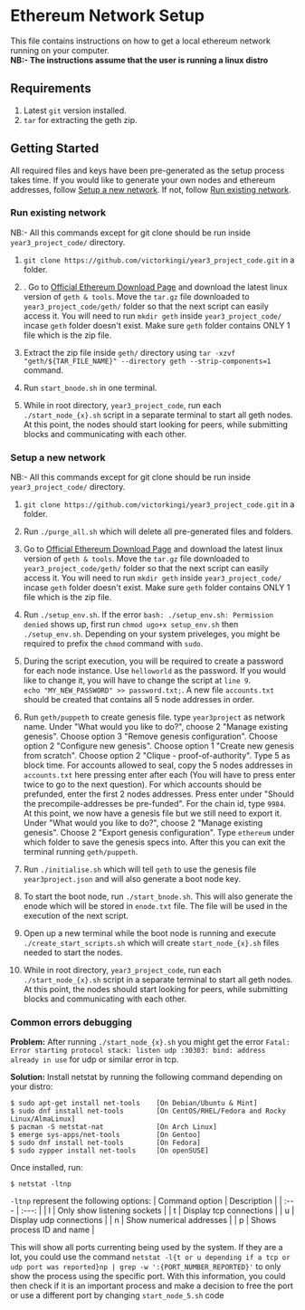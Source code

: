 # Ethereum Network Setup
This file contains instructions on how to get a local ethereum network running on your computer.<br />
**NB:- The instructions assume that the user is running a linux distro**

## Requirements 
1. Latest `git` version installed.
2. `tar` for extracting the geth zip.


## Getting Started
All required files and keys have been pre-generated as the setup process takes time. If you would like to generate your own nodes and ethereum addresses, follow [Setup a new network](#setup-a-new-network). If not, follow [Run existing network](#run-existing-network).

### Run existing network
NB:- All this commands except for git clone should be run inside `year3_project_code/` directory.

1. `git clone https://github.com/victorkingi/year3_project_code.git` in a folder.

2. . Go to [Official Ethereum Download Page](https://geth.ethereum.org/downloads/) and download the latest linux version of `geth & tools`. Move the `tar.gz` file downloaded to `year3_project_code/geth/` folder so that the next script can easily access it. You will need to run `mkdir geth` inside `year3_project_code/` incase `geth` folder doesn't exist. Make sure `geth` folder contains ONLY 1 file which is the zip file.

3. Extract the zip file inside `geth/` directory using `tar -xzvf  "geth/${TAR_FILE_NAME}" --directory geth --strip-components=1` command.

4. Run `start_bnode.sh` in one terminal.

5. While in root directory, `year3_project_code`, run each `./start_node_{x}.sh` script in a separate terminal to start all geth nodes. At this point, the nodes should start looking for peers, while submitting blocks and communicating with each other.

### Setup a new network
NB:- All this commands except for git clone should be run inside `year3_project_code/` directory.

1.  `git clone https://github.com/victorkingi/year3_project_code.git` in a folder.

2. Run `./purge_all.sh` which will delete all pre-generated files and folders.

3. Go to [Official Ethereum Download Page](https://geth.ethereum.org/downloads/) and download the latest linux version of `geth & tools`. Move the `tar.gz` file downloaded to `year3_project_code/geth/` folder so that the next script can easily access it. You will need to run `mkdir geth` inside `year3_project_code/` incase `geth` folder doesn't exist. Make sure `geth` folder contains ONLY 1 file which is the zip file.

4. Run `./setup_env.sh`. If the error `bash: ./setup_env.sh: Permission denied` shows up, first run `chmod ugo+x setup_env.sh` then `./setup_env.sh`. Depending on your system priveleges, you might be required to prefix the `chmod` command with `sudo`.

5. During the script execution, you will be required to create a password for each node instance. Use `helloworld` as the password. If you would like to change it, you will have to change the script at `line 9`.<br /> `echo "MY_NEW_PASSWORD" >> password.txt;`. A new file `accounts.txt` should be created that contains all 5 node addresses in order.

6. Run `geth/puppeth` to create genesis file. type `year3project` as network name. Under "What would you like to do?", choose 2 "Manage existing genesis". Choose option 3 "Remove genesis configuration". Choose option 2 "Configure new genesis". Choose option 1 "Create new genesis from scratch". Choose option 2 "Clique - proof-of-authority". Type 5 as block time. For accounts allowed to seal, copy the 5 nodes addresses in `accounts.txt` here pressing enter after each (You will have to press enter twice to go to the next question). For which accounts should be prefunded, enter the first 2 nodes addresses. 
Press enter under "Should the precompile-addresses be pre-funded". For the chain id, type `9984`. At this point, we now have a genesis file but we still need to export it. Under "What would you like to do?", choose 2 "Manage existing genesis". Choose 2 "Export genesis configuration". Type `ethereum` under which folder to save the genesis specs into. After this you can exit the terminal running `geth/puppeth`.


7. Run `./initialise.sh` which will tell `geth` to use the genesis file  `year3project.json` and will also generate a boot node key.

8. To start the boot node, run `./start_bnode.sh`. This will also generate the enode which will be stored in `enode.txt` file. The file will be used in the execution of the next script.

9. Open up a new terminal while the boot node is running and execute `./create_start_scripts.sh` which will create `start_node_{x}.sh` files needed to start the nodes.

10. While in root directory, `year3_project_code`, run each `./start_node_{x}.sh` script in a separate terminal to start all geth nodes. At this point, the nodes should start looking for peers, while submitting blocks and communicating with each other.

### Common errors debugging

**Problem:** After running `./start_node_{x}.sh` you might get the error `Fatal: Error starting protocol stack: listen udp :30303: bind: address already in use` for udp or similar error in tcp.

**Solution:** Install netstat by running the following command depending on your distro:
```
$ sudo apt-get install net-tools    [On Debian/Ubuntu & Mint] 
$ sudo dnf install net-tools        [On CentOS/RHEL/Fedora and Rocky Linux/AlmaLinux]
$ pacman -S netstat-nat             [On Arch Linux]
$ emerge sys-apps/net-tools         [On Gentoo]
$ sudo dnf install net-tools        [On Fedora]
$ sudo zypper install net-tools     [On openSUSE]

```
Once installed, run:
```
$ netstat -ltnp
```
`-ltnp` represent the following options:
| Command option    | Description                   |
| :---              |       :---:                   |
| l                 | Only show listening sockets   |
| t                 | Display tcp connections       |
| u                 | Display udp connections       |
| n                 | Show numerical addresses      |
| p                 | Shows process ID and name     |

This will show all ports currenting being used by the system. If they are a lot, you could use the command `netstat -l{t or u depending if a tcp or udp port was reported}np | grep -w ':{PORT_NUMBER_REPORTED}'` to only show the process using the specific port.
With this information, you could then check if it is an important process and make a decision to free the port or use a different port by changing `start_node_5.sh` code


